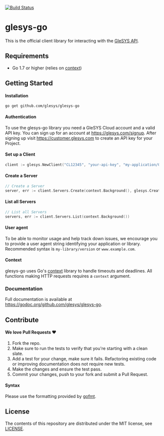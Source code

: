 [![Build Status](https://travis-ci.org/glesys/glesys-go.svg?branch=master)](https://travis-ci.org/glesys/glesys-go)

# glesys-go

This is the official client library for interacting with the
[GleSYS API](https://github.com/GleSYS/API/).

## Requirements

- Go 1.7 or higher (relies on [context](https://golang.org/pkg/context/))

## Getting Started

#### Installation

```shell
go get github.com/glesys/glesys-go
```

#### Authentication

To use the glesys-go library you need a GleSYS Cloud account and a valid API
key. You can sign up for an account at https://glesys.com/signup. After signing
up visit https://customer.glesys.com to create an API key for your Project.

#### Set up a Client

```go
client := glesys.NewClient("CL12345", "your-api-key", "my-application/0.0.1")
```

#### Create a Server

```go
// Create a Server
server, err := client.Servers.Create(context.Background(), glesys.CreateServerParams{Password: "..."}.WithDefaults())
```

#### List all Servers

```go
// List all Servers
servers, err := client.Servers.List(context.Background())
```

#### User agent

To be able to monitor usage and help track down issues, we encourage you to
provide a user agent string identifying your application or library. Recommended
syntax is `my-library/version` or `www.example.com`.

#### Context

glesys-go uses Go's [context](https://golang.org/pkg/context) library to handle
timeouts and deadlines. All functions making HTTP requests requires a `context`
argument.

### Documentation

Full documentation is available at
https://godoc.org/github.com/glesys/glesys-go.

## Contribute

#### We love Pull Requests ♥

1. Fork the repo.
2. Make sure to run the tests to verify that you're starting with a clean slate.
3. Add a test for your change, make sure it fails. Refactoring existing code or
   improving documentation does not require new tests.
4. Make the changes and ensure the test pass.
5. Commit your changes, push to your fork and submit a Pull Request.

#### Syntax

Please use the formatting provided by [gofmt](https://golang.org/cmd/gofmt).

## License

The contents of this repository are distributed under the MIT license, see [LICENSE](LICENSE).
